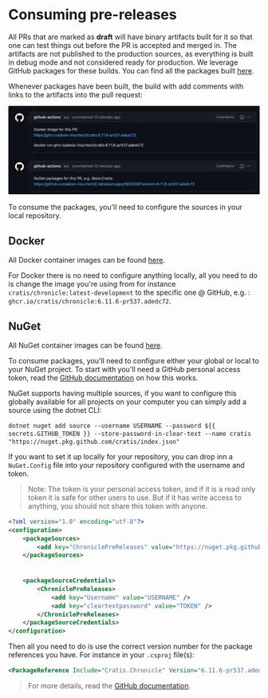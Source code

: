 # Consuming pre-releases

All PRs that are marked as **draft** will have binary artifacts built for it so that one can test things out before the PR is accepted and merged in.
The artifacts are not published to the production sources, as everything is built in debug mode and not considered ready
for production. We leverage GitHub packages for these builds. You can find all the packages built [here](https://github.com/orgs/cratis/packages?repo_name=Cratis).

Whenever packages have been built, the build with add comments with links to the artifacts into the pull request:

![](./images/github-comments-pr.png)

To consume the packages, you'll need to configure the sources in your local repository.

## Docker

All Docker container images can be found [here](https://github.com/orgs/cratis/packages?ecosystem=container).

For Docker there is no need to configure anything locally, all you need to do is change the image you're using
from for instance `cratis/chronicle:latest-development` to the specific one @ GitHub, e.g. : `ghcr.io/cratis/chronicle:6.11.6-pr537.adedc72`.

## NuGet

All NuGet container images can be found [here](https://github.com/orgs/cratis/packages?ecosystem=nuget).

To consume packages, you'll need to configure either your global or local to your NuGet project. To start with you'll need a GitHub personal access token,
read the [GitHub documentation](https://docs.github.com/en/authentication/keeping-your-account-and-data-secure/creating-a-personal-access-token) on how this works.

NuGet supports having multiple sources, if you want to configure this globally available for all projects on your computer you can simply add a source using the dotnet CLI:

```shell
dotnet nuget add source --username USERNAME --password ${{ secrets.GITHUB_TOKEN }} --store-password-in-clear-text --name cratis "https://nuget.pkg.github.com/cratis/index.json"
```

If you want to set it up locally for your repository, you can drop inn a `NuGet.Config` file into your repository configured with the username and token.

> Note: The token is your personal access token, and if it is a read only token it is safe for other users to use. But if it has write access to anything, you should
> not share this token with anyone.

```xml
<?xml version="1.0" encoding="utf-8"?>
<configuration>
    <packageSources>
        <add key="ChroniclePreReleases" value="https://nuget.pkg.github.com/cratis/index.json" />
    </packageSources>


    <packageSourceCredentials>
        <ChroniclePreReleases>
            <add key="Username" value="USERNAME" />
            <add key="cleartextpassword" value="TOKEN" />
        </ChroniclePreReleases>
    </packageSourceCredentials>
</configuration>
```

Then all you need to do is use the correct version number for the package references you have.
For instance in your `.csproj` file(s):

```xml
<PackageReference Include="Cratis.Chronicle" Version="6.11.6-pr537.adedc72"/>
```

> For more details, read the [GitHub documentation](https://docs.github.com/en/packages/working-with-a-github-packages-registry/working-with-the-nuget-registry#authenticating-to-github-packages).
